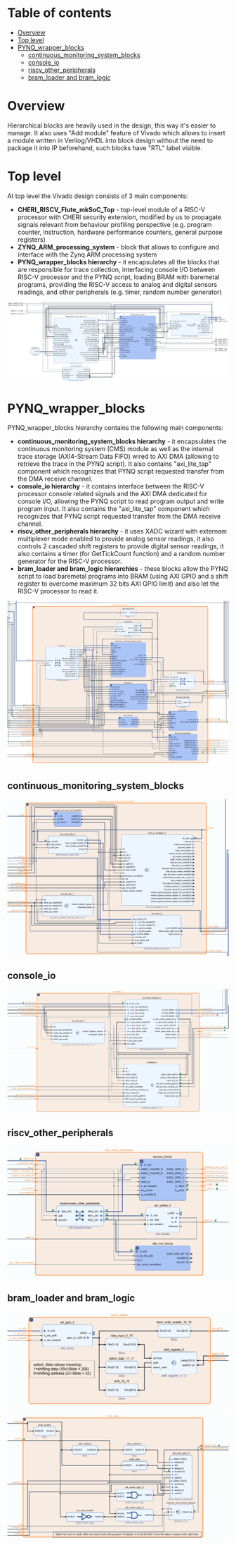 # Table of contents
- [Overview](#overview)
- [Top level](#top-level)
- [PYNQ\_wrapper\_blocks](#pynq_wrapper_blocks)
  - [continuous\_monitoring\_system\_blocks](#continuous_monitoring_system_blocks)
  - [console\_io](#console_io)
  - [riscv\_other\_peripherals](#riscv_other_peripherals)
  - [bram\_loader and bram\_logic](#bram_loader-and-bram_logic)


# Overview
Hierarchical blocks are heavily used in the design, this way it's easier to manage. It also uses "Add module" feature of Vivado which allows to insert a module written in Verilog/VHDL into block design without the need to package it into IP beforehand, such blocks have "RTL" label visible.

# Top level
At top level the Vivado design consists of 3 main components:  
* **CHERI_RISCV_Flute_mkSoC_Top** - top-level module of a RISC-V processor with CHERI security extension, modified by us to propagate signals relevant from behaviour profiling perspective (e.g. program counter, instruction, hardware performance counters, general purpose registers)  
* **ZYNQ_ARM_processing_system** - block that allows to configure and interface with the Zynq ARM processing system
* **PYNQ_wrapper_blocks hierarchy** - it encapsulates all the blocks that are responsible for trace collection, interfacing console I/O between RISC-V processor and the PYNQ script, loading BRAM with baremetal programs, providing the RISC-V access to analog and digital sensors readings, and other peripherals (e.g. timer, random number generator)
  
![ERROR: IMAGE DIDNT SHOW](../images/block_design.png)

# PYNQ_wrapper_blocks
PYNQ_wrapper_blocks hierarchy contains the following main components:  
* **continuous_monitoring_system_blocks hierarchy** - it encapsulates the continuous monitoring system (CMS) module as well as the internal trace storage (AXI4-Stream Data FIFO) wired to AXI DMA (allowing to retrieve the trace in the PYNQ script). It also contains "axi_lite_tap" component which recognizes that PYNQ script requested transfer from the DMA receive channel.  
* **console_io hierarchy** - it contains interface between the RISC-V processor console related signals and the AXI DMA dedicated for console I/O, allowing the PYNQ script to read program output and write program input. It also contains the "axi_lite_tap" component which recognizes that PYNQ script requested transfer from the DMA receive channel.
* **riscv_other_peripherals hierarchy** - it uses XADC wizard with externam multiplexer mode enabled to provide analog sensor readings, it also controls 2 cascaded shift registers to provide digital sensor readings, it also contains a timer (for GetTickCount function) and a random number generator for the RISC-V processor.
* **bram_loader and bram_logic hierarchies** - these blocks allow the PYNQ script to load baremetal programs into BRAM (using AXI GPIO and a shift register to overcome maximum 32 bits AXI GPIO limit) and also let the RISC-V processor to read it. 

![ERROR: IMAGE DIDNT SHOW](../images/block_design_pynq_wrapper_blocks.png)

## continuous_monitoring_system_blocks

![ERROR: IMAGE DIDNT SHOW](../images/block_design_cms.png)

## console_io

![ERROR: IMAGE DIDNT SHOW](../images/block_design_console_io.png)

## riscv_other_peripherals

![ERROR: IMAGE DIDNT SHOW](../images/block_design_riscv_other_peripherals.png)

## bram_loader and bram_logic

![ERROR: IMAGE DIDNT SHOW](../images/block_design_bram_loader.png)

![ERROR: IMAGE DIDNT SHOW](../images/block_design_bram_logic.png)